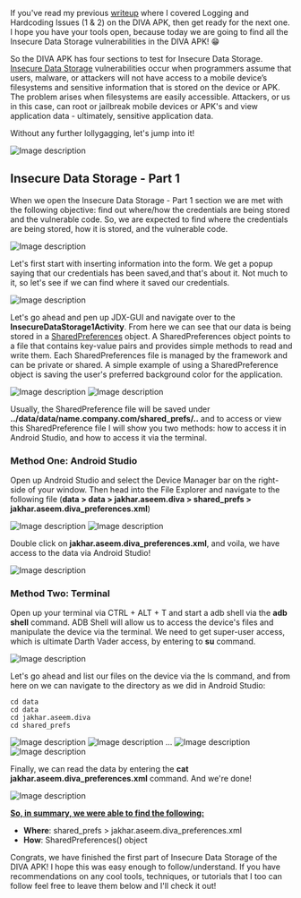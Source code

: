 If you've read my previous [writeup](https://dev.to/christinecdev/android-pentesting-writeup-for-the-diva-insecure-logging-and-hardcoding-issues-for-parrot-os-1mo1) where I covered Logging and Hardcoding Issues (1 & 2) on the DIVA APK, then get ready for the next one. I hope you have your tools open, because today we are going to find all the Insecure Data Storage vulnerabilities in the DIVA APK! 😁

So the DIVA APK has four sections to test for Insecure Data Storage. [Insecure Data Storage](https://owasp.org/www-project-mobile-top-10/2016-risks/m2-insecure-data-storage) vulnerabilities occur when programmers assume that users, malware, or attackers will not have access to a mobile device’s filesystems and sensitive information that is stored on the device or APK. The problem arises when filesystems are easily accessible. Attackers, or us in this case, can root or jailbreak mobile devices or APK's and view application data - ultimately, sensitive application data.

Without any further lollygagging, let's jump into it!

![Image description](https://media.giphy.com/media/0DYipdNqJ5n4GYATKL/giphy.gif)

## Insecure Data Storage - Part 1

When we open the Insecure Data Storage - Part 1 section we are met with the following objective: find out where/how the credentials are being stored and the vulnerable code. So, we are expected to find where the credentials are being stored, how it is stored, and the vulnerable code.

![Image description](https://dev-to-uploads.s3.amazonaws.com/uploads/articles/ngz7juqa5m4lmzmnyt16.png)

Let's first start with inserting information into the form. We get a popup saying that our credentials has been saved,and that's about it. Not much to it, so let's see if we can find where it saved our credentials.

![Image description](https://dev-to-uploads.s3.amazonaws.com/uploads/articles/w4d4h533odjs7bv527z9.png)

Let's go ahead and pen up JDX-GUI and navigate over to the **InsecureDataStorage1Activity**. From here we can see that our data is being stored in a [SharedPreferences](https://developer.android.com/reference/android/content/SharedPreferences) object. A SharedPreferences object points to a file that contains key-value pairs and provides simple methods to read and write them. Each SharedPreferences file is managed by the framework and can be private or shared. A simple example of using a SharedPreference object is saving the user's preferred background color for the application.

![Image description](https://dev-to-uploads.s3.amazonaws.com/uploads/articles/zeesmtqdmtmzzmaunwhr.png) 
![Image description](https://dev-to-uploads.s3.amazonaws.com/uploads/articles/vwz46v2ya6c6jz819r32.png)

Usually, the SharedPreference file will be saved under **../data/data/name.company.com/shared_prefs/..** and to access or view this SharedPreference file I will show you two methods: how to access it in Android Studio, and how to access it via the terminal.

### Method One: Android Studio
Open up Android Studio and select the Device Manager bar on the right-side of your window. Then head into the File Explorer and navigate to the following file (**data > data > jakhar.aseem.diva > shared_prefs > jakhar.aseem.diva_preferences.xml**)

![Image description](https://dev-to-uploads.s3.amazonaws.com/uploads/articles/dwb8phcf9fgu26htu71y.png) 
![Image description](https://dev-to-uploads.s3.amazonaws.com/uploads/articles/a4dj2y9dkmh1yi2pu4gz.png)
 
Double click on **jakhar.aseem.diva_preferences.xml**, and voila, we have access to the data via Android Studio!

![Image description](https://dev-to-uploads.s3.amazonaws.com/uploads/articles/shj9nmb3ckt1xn5bvq3o.png)

### Method Two: Terminal
Open up your terminal via CTRL + ALT + T and start a adb shell via the **adb shell** command. ADB Shell will allow us to access the device's files and manipulate the device via the terminal. We need to get super-user access, which is ultimate Darth Vader access, by entering to **su** command. 

![Image description](https://dev-to-uploads.s3.amazonaws.com/uploads/articles/2tywwk6wyvb7u88n6ndi.png)

Let's go ahead and list our files on the device via the ls command, and from here on we can navigate to the directory as we did in Android Studio:
```
cd data
cd data
cd jakhar.aseem.diva
cd shared_prefs
```
![Image description](https://dev-to-uploads.s3.amazonaws.com/uploads/articles/0mqnj3uvu0z05elzfd5i.png) 
![Image description](https://dev-to-uploads.s3.amazonaws.com/uploads/articles/7pgspz9w1auwtn8chhm2.png)
...
![Image description](https://dev-to-uploads.s3.amazonaws.com/uploads/articles/8cqii9rys92j02rco8em.png) 
![Image description](https://dev-to-uploads.s3.amazonaws.com/uploads/articles/j11zlojo1zbwn03cknul.png)
  
Finally, we can read the data by entering the **cat jakhar.aseem.diva_preferences.xml** command. And we're done! 

![Image description](https://dev-to-uploads.s3.amazonaws.com/uploads/articles/qxiy2t0iezoxkgn6gc75.png)
 
**<u>So, in summary, we were able to find the following:</u>**
- **Where**: shared_prefs > jakhar.aseem.diva_preferences.xml
- **How**: SharedPreferences() object
   
Congrats, we have finished the first part of Insecure Data Storage of the DIVA APK! I hope this was easy enough to follow/understand. If you have recommendations on any cool tools, techniques, or tutorials that I too can follow feel free to leave them below and I'll check it out!
  






  






